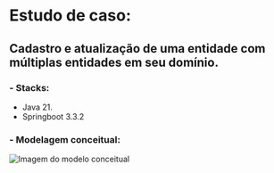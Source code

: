 # Estudo de caso:
## Cadastro e atualização de uma entidade com múltiplas entidades em seu domínio.

### - Stacks:
* Java 21.
* Springboot 3.3.2

### - Modelagem conceitual:
<img src="https://i.postimg.cc/7hfbd52b/modelagem-conceitual-mantenedora-drawio.png" alt="Imagem do modelo conceitual">